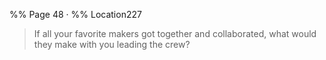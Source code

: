 %% Page 48 · %% Location227 
> If all your favorite makers got together and collaborated, what would they make with you leading the crew? 